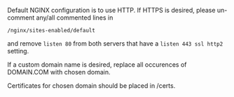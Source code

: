 Default NGINX configuration is to use HTTP. If HTTPS is desired, please un-comment any/all commented lines in 

```/nginx/sites-enabled/default```

and remove `listen 80` from both servers that have a `listen 443 ssl http2` setting.

If a custom domain name is desired, replace all occurences of DOMAIN.COM with chosen domain.

Certificates for chosen domain should be placed in /certs.
